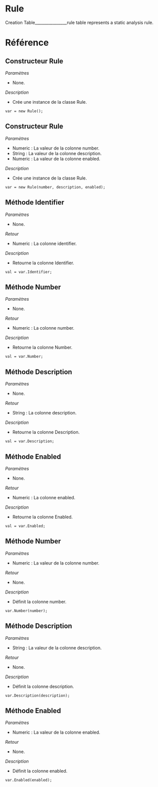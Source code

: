 # Rule
Creation Table________________rule table represents a static analysis rule.

# Référence
## Constructeur Rule
*Paramètres*
* None.

*Description*
* Crée une instance de la classe Rule.
```
var = new Rule();
```

## Constructeur Rule
*Paramètres*
* Numeric : La valeur de la colonne number.
* String : La valeur de la colonne description.
* Numeric : La valeur de la colonne enabled.

*Description*
* Crée une instance de la classe Rule.
```
var = new Rule(number, description, enabled);
```

## Méthode Identifier
*Paramètres*
* None.

*Retour*
* Numeric : La colonne identifier.

*Description*
* Retourne la colonne Identifier.
```
val = var.Identifier;
```

## Méthode Number
*Paramètres*
* None.

*Retour*
* Numeric : La colonne number.

*Description*
* Retourne la colonne Number.
```
val = var.Number;
```

## Méthode Description
*Paramètres*
* None.

*Retour*
* String : La colonne description.

*Description*
* Retourne la colonne Description.
```
val = var.Description;
```

## Méthode Enabled
*Paramètres*
* None.

*Retour*
* Numeric : La colonne enabled.

*Description*
* Retourne la colonne Enabled.
```
val = var.Enabled;
```

## Méthode Number
*Paramètres*
* Numeric : La valeur de la colonne number.

*Retour*
* None.

*Description*
* Définit la colonne number.
```
var.Number(number);
```

## Méthode Description
*Paramètres*
* String : La valeur de la colonne description.

*Retour*
* None.

*Description*
* Définit la colonne description.
```
var.Description(description);
```

## Méthode Enabled
*Paramètres*
* Numeric : La valeur de la colonne enabled.

*Retour*
* None.

*Description*
* Définit la colonne enabled.
```
var.Enabled(enabled);
```
